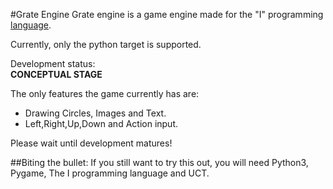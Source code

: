 #Grate Engine
Grate engine is a game engine made for the "I" programming [language](http://github.com/Qlova/ilang).

Currently, only the python target is supported.

Development status:  
**CONCEPTUAL STAGE**

The only features the game currently has are:

* Drawing Circles, Images and Text.
* Left,Right,Up,Down and Action input.

Please wait until development matures!

##Biting the bullet:
If you still want to try this out, you will need Python3, Pygame, The I programming language and UCT.
